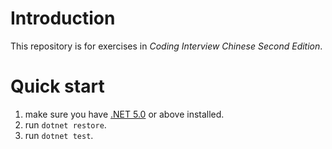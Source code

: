﻿# Introduction

This repository is for exercises in *Coding Interview Chinese Second Edition*.

# Quick start

1. make sure you have [.NET 5.0](https://dotnet.microsoft.com/download/dotnet/5.0?utm_source=dotnet-website&utm_medium=banner&utm_campaign=preview5-banner) or above installed.
2. run `dotnet restore`.
3. run `dotnet test`.
